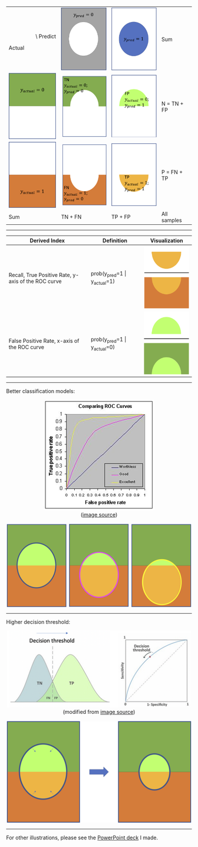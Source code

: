 

<table>
  <tr>
    <td><p align="right">\ Predict</p>Actual</td>
    <td><img src="./images/y_pred=0.png" width="150px"></td>
    <td><img src="./images/y_pred=1.png" width="150px"></td>
    <td>Sum</td>
  </tr>
  <tr>
    <td>
      <img src="./images/y_actual=0.png" width="150px">
    </td>
    <td>
      <img src="./images/TN.png" width="150px">
    </td>
    <td>
      <img src="./images/FP.png" width="150px">
    </td>
    <td>
      N = TN + FP
    </td>
  </tr>
  <tr>
    <td>
      <img src="./images/y_actual=1.png" width="150px">
    </td>
    <td>
      <img src="./images/FN.png" width="150px">
    </td>
    <td>
      <img src="./images/TP.png" width="150px">
    </td>
    <td>
      P = FN + TP
    </td>
  </tr>
  <tr>
    <td>Sum</td>
    <td>TN + FN</td>
    <td>TP + FP</td>
    <td>All samples</td>
  </tr>
  </table>

<hr>

Derived Index | Definition | Visualization
--- | --- | ---
Recall, True Positive Rate, y-axis of the ROC curve | prob(y<sub>pred</sub>=1 \| y<sub>actual</sub>=1) | <img src="./images/recall.png" width="150px">
False Positive Rate, x-axis of the ROC curve | prob(y<sub>pred</sub>=1 \| y<sub>actual</sub>=0) | <img src="./images/FPR.png" width="150px">

<hr>

Better classification models:<br/>
<p align="center"><img src="./images/roccomp.jpg" width="300px"><br/>(<a href="http://gim.unmc.edu/dxtests/roc3.htm">image source</a>)<br/><br/><img src="./images/ROC_curve_better_models.png" width="500px"></p>

<hr>

Higher decision threshold:<br/>
<p align="center"><img src="./images/decision_threshold.png" width="500px"><br/>(modified from <a href="https://towardsdatascience.com/fine-tuning-a-classifier-in-scikit-learn-66e048c21e65">image source</a>)<br/><br/><img src="./images/higher_decision_threshold.png" width="500px"></p>

<hr>

For other illustrations, please see the <a href="./images/visualization_of_confusion_matrix.pptx">PowerPoint deck</a> I made.
